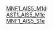 [MNF1_AIS5_M1d](https://drive.google.com/drive/folders/1BsymtJh_zpxiordx-V9Z9aOM3qXKb9fr?usp=drive_link)\
[AST1_AIS5_M1e](https://drive.google.com/drive/folders/1S5zZ1YYWPutk-NDRPfaXTQDVmPgRaG-0?usp=drive_link)\
[MNF1_AIS5_S1e](https://drive.google.com/drive/folders/1X9-4gAQI1WOJgKEHZ-HZa1IKPZEjUrEK?usp=drive_link)
